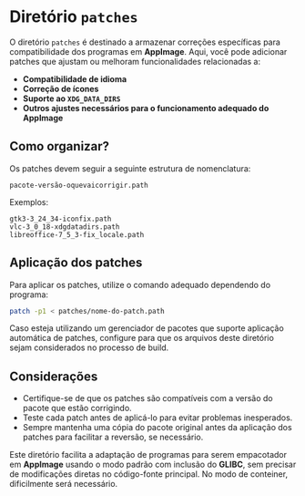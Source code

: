 # Diretório `patches`

O diretório `patches` é destinado a armazenar correções específicas para compatibilidade 
dos programas em **AppImage**. Aqui, você pode adicionar patches que ajustam ou
melhoram funcionalidades relacionadas a:

- **Compatibilidade de idioma**
- **Correção de ícones**
- **Suporte ao `XDG_DATA_DIRS`**
- **Outros ajustes necessários para o funcionamento adequado do AppImage**

## Como organizar?

Os patches devem seguir a seguinte estrutura de nomenclatura:

```
pacote-versão-oquevaicorrigir.path
```

Exemplos:

```
gtk3-3_24_34-iconfix.path
vlc-3_0_18-xdgdatadirs.path
libreoffice-7_5_3-fix_locale.path
```

## Aplicação dos patches

Para aplicar os patches, utilize o comando adequado dependendo do programa:

```bash
patch -p1 < patches/nome-do-patch.path
```

Caso esteja utilizando um gerenciador de pacotes que suporte aplicação automática
de patches, configure para que os arquivos deste diretório sejam considerados no
processo de build.

## Considerações

- Certifique-se de que os patches são compatíveis com a versão do pacote que estão corrigindo.
- Teste cada patch antes de aplicá-lo para evitar problemas inesperados.
- Sempre mantenha uma cópia do pacote original antes da aplicação dos patches para
facilitar a reversão, se necessário.

Este diretório facilita a adaptação de programas para serem empacotador em **AppImage** usando
o modo padrão com inclusão do **GLIBC**, sem precisar de modificações diretas no
código-fonte principal. No modo de conteiner, dificilmente será necessário.